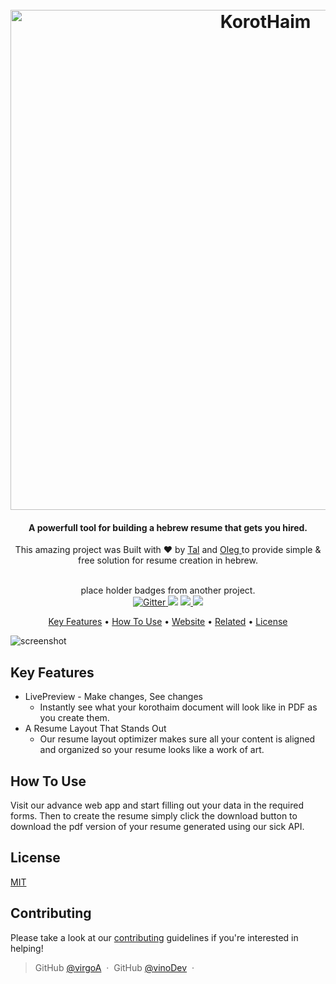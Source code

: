 
<h1 align="center">
  <br>
  <a href="#"><img src="https://i.imgur.com/OTrk1eX.png" alt="KorotHaim" width="800"></a>
</h1>

<h4 align="center">A powerfull tool for building a hebrew resume that gets you hired.</h4>

<div align="center">This amazing project was Built with ❤︎ by
  <a href="https://github.com/virgoA">Tal</a> and
  <a href="https://github.com/vinoDev">
    Oleg
  </a> to provide simple & free solution for resume creation in hebrew.
</div>
</br>


<p align="center">
place holder badges from another project.</br>
  <a href="https://badge.fury.io/js/electron-markdownify">
    <img src="https://badge.fury.io/js/electron-markdownify.svg"
         alt="Gitter">
  </a>
  <a href="https://gitter.im/amitmerchant1990/electron-markdownify"><img src="https://badges.gitter.im/amitmerchant1990/electron-markdownify.svg"></a>
  <a href="https://saythanks.io/to/amitmerchant1990">
      <img src="https://img.shields.io/badge/SayThanks.io-%E2%98%BC-1EAEDB.svg">
  </a>
  <a href="https://www.paypal.me/AmitMerchant">
    <img src="https://img.shields.io/badge/$-donate-ff69b4.svg?maxAge=2592000&amp;style=flat">
  </a>
</p>

<p align="center">
  <a href="#key-features">Key Features</a> •
  <a href="#how-to-use">How To Use</a> •
  <a href="#">Website</a> •
  <a href="#related">Related</a> •
  <a href="#license">License</a>
</p>

![screenshot](https://s2.gifyu.com/images/korothaim-1.gif)

## Key Features

* LivePreview - Make changes, See changes
  - Instantly see what your korothaim document will look like in PDF as you create them.
* A Resume Layout That Stands Out
  - Our resume layout optimizer makes sure all your content is aligned and organized so your resume looks like a work of art.  

## How To Use
Visit our advance web app and start filling out your data in the required forms. Then to create the resume simply click the download button to download the pdf version of your resume generated using our sick API.

## License
[MIT](https://tldrlegal.com/license/mit-license)

## Contributing
Please take a look at our [contributing](#) guidelines if you're interested in helping!


> GitHub [@virgoA](https://github.com/virgoA) &nbsp;&middot;&nbsp;
> GitHub [@vinoDev](https://github.com/VinoDev) &nbsp;&middot;&nbsp;

